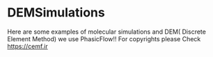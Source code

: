 # DEMSimulations
Here are some examples of molecular simulations and DEM( Discrete Element Method)
we use PhasicFlow!!
For copyrights please Check https://cemf.ir
